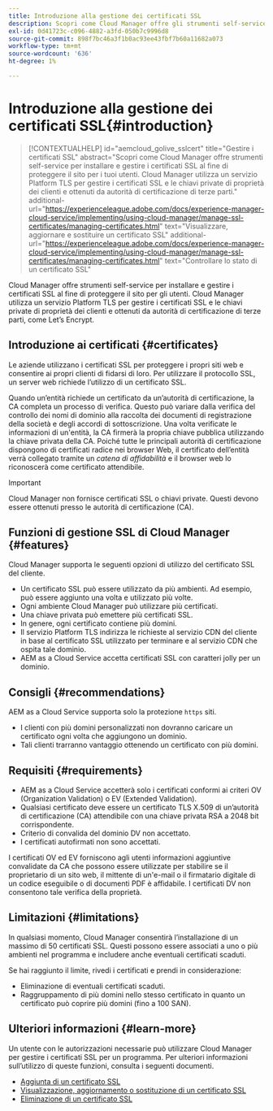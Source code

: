 ```yaml
---
title: Introduzione alla gestione dei certificati SSL
description: Scopri come Cloud Manager offre gli strumenti self-service per installare i certificati SSL.
exl-id: 0d41723c-c096-4882-a3fd-050b7c9996d8
source-git-commit: 898f7bc46a3f1b0ac93ee43fbf7b60a11682a073
workflow-type: tm+mt
source-wordcount: '636'
ht-degree: 1%

---
```



# Introduzione alla gestione dei certificati SSL{#introduction}

>[!CONTEXTUALHELP]
>id="aemcloud_golive_sslcert"
>title="Gestire i certificati SSL"
>abstract="Scopri come Cloud Manager offre strumenti self-service per installare e gestire i certificati SSL al fine di proteggere il sito per i tuoi utenti. Cloud Manager utilizza un servizio Platform TLS per gestire i certificati SSL e le chiavi private di proprietà dei clienti e ottenuti da autorità di certificazione di terze parti."
>additional-url="https://experienceleague.adobe.com/docs/experience-manager-cloud-service/implementing/using-cloud-manager/manage-ssl-certificates/managing-certificates.html" text="Visualizzare, aggiornare e sostituire un certificato SSL"
>additional-url="https://experienceleague.adobe.com/docs/experience-manager-cloud-service/implementing/using-cloud-manager/manage-ssl-certificates/managing-certificates.html" text="Controllare lo stato di un certificato SSL"

Cloud Manager offre strumenti self-service per installare e gestire i certificati SSL al fine di proteggere il sito per gli utenti. Cloud Manager utilizza un servizio Platform TLS per gestire i certificati SSL e le chiavi private di proprietà dei clienti e ottenuti da autorità di certificazione di terze parti, come Let’s Encrypt.

## Introduzione ai certificati {#certificates}

Le aziende utilizzano i certificati SSL per proteggere i propri siti web e consentire ai propri clienti di fidarsi di loro. Per utilizzare il protocollo SSL, un server web richiede l’utilizzo di un certificato SSL.

Quando un’entità richiede un certificato da un’autorità di certificazione, la CA completa un processo di verifica. Questo può variare dalla verifica del controllo dei nomi di dominio alla raccolta dei documenti di registrazione della società e degli accordi di sottoscrizione. Una volta verificate le informazioni di un&#39;entità, la CA firmerà la propria chiave pubblica utilizzando la chiave privata della CA. Poiché tutte le principali autorità di certificazione dispongono di certificati radice nei browser Web, il certificato dell’entità verrà collegato tramite un *catena di affidabilità* e il browser web lo riconoscerà come certificato attendibile.

>[!IMPORTANT]
>
>Cloud Manager non fornisce certificati SSL o chiavi private. Questi devono essere ottenuti presso le autorità di certificazione (CA).

## Funzioni di gestione SSL di Cloud Manager {#features}

Cloud Manager supporta le seguenti opzioni di utilizzo del certificato SSL del cliente.

* Un certificato SSL può essere utilizzato da più ambienti. Ad esempio, può essere aggiunto una volta e utilizzato più volte.
* Ogni ambiente Cloud Manager può utilizzare più certificati.
* Una chiave privata può emettere più certificati SSL.
* In genere, ogni certificato contiene più domini.
* Il servizio Platform TLS indirizza le richieste al servizio CDN del cliente in base al certificato SSL utilizzato per terminare e al servizio CDN che ospita tale dominio.
* AEM as a Cloud Service accetta certificati SSL con caratteri jolly per un dominio.

## Consigli {#recommendations}

AEM as a Cloud Service supporta solo la protezione `https` siti.

* I clienti con più domini personalizzati non dovranno caricare un certificato ogni volta che aggiungono un dominio.
* Tali clienti trarranno vantaggio ottenendo un certificato con più domini.

## Requisiti {#requirements}

* AEM as a Cloud Service accetterà solo i certificati conformi ai criteri OV (Organization Validation) o EV (Extended Validation).
* Qualsiasi certificato deve essere un certificato TLS X.509 di un’autorità di certificazione (CA) attendibile con una chiave privata RSA a 2048 bit corrispondente.
* Criterio di convalida del dominio DV non accettato.
* I certificati autofirmati non sono accettati.

I certificati OV ed EV forniscono agli utenti informazioni aggiuntive convalidate da CA che possono essere utilizzate per stabilire se il proprietario di un sito web, il mittente di un&#39;e-mail o il firmatario digitale di un codice eseguibile o di documenti PDF è affidabile. I certificati DV non consentono tale verifica della proprietà.

## Limitazioni  {#limitations}

In qualsiasi momento, Cloud Manager consentirà l’installazione di un massimo di 50 certificati SSL. Questi possono essere associati a uno o più ambienti nel programma e includere anche eventuali certificati scaduti.

Se hai raggiunto il limite, rivedi i certificati e prendi in considerazione:

* Eliminazione di eventuali certificati scaduti.
* Raggruppamento di più domini nello stesso certificato in quanto un certificato può coprire più domini (fino a 100 SAN).

## Ulteriori informazioni {#learn-more}

Un utente con le autorizzazioni necessarie può utilizzare Cloud Manager per gestire i certificati SSL per un programma. Per ulteriori informazioni sull’utilizzo di queste funzioni, consulta i seguenti documenti.

* [Aggiunta di un certificato SSL](/help/implementing/cloud-manager/managing-ssl-certifications/add-ssl-certificate.md)
* [Visualizzazione, aggiornamento o sostituzione di un certificato SSL](/help/implementing/cloud-manager/managing-ssl-certifications/managing-certificates.md)
* [Eliminazione di un certificato SSL](/help/implementing/cloud-manager/managing-ssl-certifications/managing-certificates.md)

